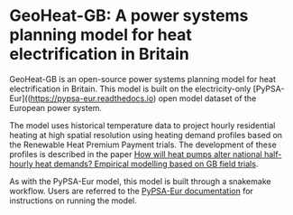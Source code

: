 # GeoHeat-GB: A power systems planning model for heat electrification in Britain

GeoHeat-GB is an open-source power systems planning model for heat electrification in Britain. This model is built on the electricity-only [PyPSA-Eur]((https://pypsa-eur.readthedocs.io) open model dataset of the European power system. 

The model uses historical temperature data to project hourly residential heating at high spatial resolution using heating demand profiles based on the Renewable Heat Premium Payment trials. The development of these profiles is described in the paper [How will heat pumps alter national half-hourly heat demands? Empirical modelling based on GB field trials](https://doi.org/10.1016/j.enbuild.2021.110777).

As with the PyPSA-Eur model, this model is built through a snakemake workflow. Users are referred to the [PyPSA-Eur documentation](https://pypsa-eur.readthedocs.io) for instructions on running the model.
